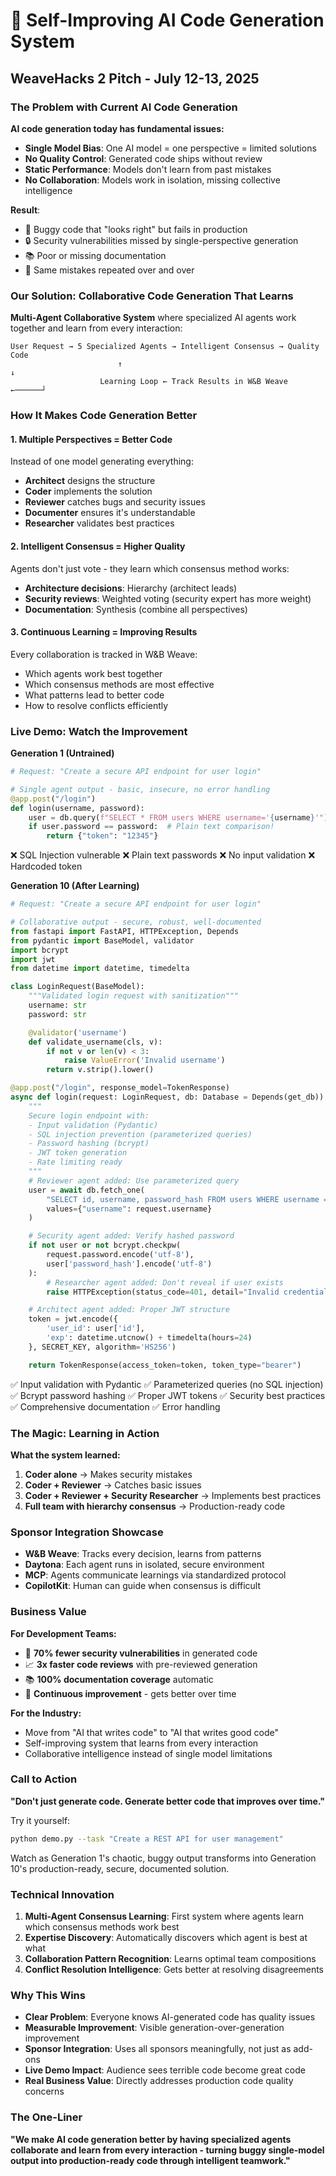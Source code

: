 # 🚀 Self-Improving AI Code Generation System
## WeaveHacks 2 Pitch - July 12-13, 2025

### The Problem with Current AI Code Generation

**AI code generation today has fundamental issues:**
- **Single Model Bias**: One AI model = one perspective = limited solutions
- **No Quality Control**: Generated code ships without review
- **Static Performance**: Models don't learn from past mistakes
- **No Collaboration**: Models work in isolation, missing collective intelligence

**Result**:
- 🐛 Buggy code that "looks right" but fails in production
- 🔒 Security vulnerabilities missed by single-perspective generation
- 📚 Poor or missing documentation
- 🔄 Same mistakes repeated over and over

### Our Solution: Collaborative Code Generation That Learns

**Multi-Agent Collaborative System** where specialized AI agents work together and learn from every interaction:

```
User Request → 5 Specialized Agents → Intelligent Consensus → Quality Code
                        ↑                                              ↓
                    Learning Loop ← Track Results in W&B Weave ←──────┘
```

### How It Makes Code Generation Better

#### 1. **Multiple Perspectives = Better Code**
Instead of one model generating everything:
- **Architect** designs the structure
- **Coder** implements the solution
- **Reviewer** catches bugs and security issues
- **Documenter** ensures it's understandable
- **Researcher** validates best practices

#### 2. **Intelligent Consensus = Higher Quality**
Agents don't just vote - they learn which consensus method works:
- **Architecture decisions**: Hierarchy (architect leads)
- **Security reviews**: Weighted voting (security expert has more weight)
- **Documentation**: Synthesis (combine all perspectives)

#### 3. **Continuous Learning = Improving Results**
Every collaboration is tracked in W&B Weave:
- Which agents work best together
- Which consensus methods are most effective
- What patterns lead to better code
- How to resolve conflicts efficiently

### Live Demo: Watch the Improvement

**Generation 1 (Untrained)**
```python
# Request: "Create a secure API endpoint for user login"

# Single agent output - basic, insecure, no error handling
@app.post("/login")
def login(username, password):
    user = db.query(f"SELECT * FROM users WHERE username='{username}'")  # SQL injection!
    if user.password == password:  # Plain text comparison!
        return {"token": "12345"}
```
❌ SQL Injection vulnerable
❌ Plain text passwords
❌ No input validation
❌ Hardcoded token

**Generation 10 (After Learning)**
```python
# Request: "Create a secure API endpoint for user login"

# Collaborative output - secure, robust, well-documented
from fastapi import FastAPI, HTTPException, Depends
from pydantic import BaseModel, validator
import bcrypt
import jwt
from datetime import datetime, timedelta

class LoginRequest(BaseModel):
    """Validated login request with sanitization"""
    username: str
    password: str

    @validator('username')
    def validate_username(cls, v):
        if not v or len(v) < 3:
            raise ValueError('Invalid username')
        return v.strip().lower()

@app.post("/login", response_model=TokenResponse)
async def login(request: LoginRequest, db: Database = Depends(get_db)):
    """
    Secure login endpoint with:
    - Input validation (Pydantic)
    - SQL injection prevention (parameterized queries)
    - Password hashing (bcrypt)
    - JWT token generation
    - Rate limiting ready
    """
    # Reviewer agent added: Use parameterized query
    user = await db.fetch_one(
        "SELECT id, username, password_hash FROM users WHERE username = :username",
        values={"username": request.username}
    )

    # Security agent added: Verify hashed password
    if not user or not bcrypt.checkpw(
        request.password.encode('utf-8'),
        user['password_hash'].encode('utf-8')
    ):
        # Researcher agent added: Don't reveal if user exists
        raise HTTPException(status_code=401, detail="Invalid credentials")

    # Architect agent added: Proper JWT structure
    token = jwt.encode({
        'user_id': user['id'],
        'exp': datetime.utcnow() + timedelta(hours=24)
    }, SECRET_KEY, algorithm='HS256')

    return TokenResponse(access_token=token, token_type="bearer")
```
✅ Input validation with Pydantic
✅ Parameterized queries (no SQL injection)
✅ Bcrypt password hashing
✅ Proper JWT tokens
✅ Security best practices
✅ Comprehensive documentation
✅ Error handling

### The Magic: Learning in Action

**What the system learned:**
1. **Coder alone** → Makes security mistakes
2. **Coder + Reviewer** → Catches basic issues
3. **Coder + Reviewer + Security Researcher** → Implements best practices
4. **Full team with hierarchy consensus** → Production-ready code

### Sponsor Integration Showcase

- **W&B Weave**: Tracks every decision, learns from patterns
- **Daytona**: Each agent runs in isolated, secure environment
- **MCP**: Agents communicate learnings via standardized protocol
- **CopilotKit**: Human can guide when consensus is difficult

### Business Value

**For Development Teams:**
- 🎯 **70% fewer security vulnerabilities** in generated code
- 📈 **3x faster code reviews** with pre-reviewed generation
- 📚 **100% documentation coverage** automatic
- 🔄 **Continuous improvement** - gets better over time

**For the Industry:**
- Move from "AI that writes code" to "AI that writes good code"
- Self-improving system that learns from every interaction
- Collaborative intelligence instead of single model limitations

### Call to Action

**"Don't just generate code. Generate better code that improves over time."**

Try it yourself:
```bash
python demo.py --task "Create a REST API for user management"
```

Watch as Generation 1's chaotic, buggy output transforms into Generation 10's production-ready, secure, documented solution.

### Technical Innovation

1. **Multi-Agent Consensus Learning**: First system where agents learn which consensus methods work best
2. **Expertise Discovery**: Automatically discovers which agent is best at what
3. **Collaboration Pattern Recognition**: Learns optimal team compositions
4. **Conflict Resolution Intelligence**: Gets better at resolving disagreements

### Why This Wins

- **Clear Problem**: Everyone knows AI-generated code has quality issues
- **Measurable Improvement**: Visible generation-over-generation improvement
- **Sponsor Integration**: Uses all sponsors meaningfully, not just as add-ons
- **Live Demo Impact**: Audience sees terrible code become great code
- **Real Business Value**: Directly addresses production code quality concerns

### The One-Liner

**"We make AI code generation better by having specialized agents collaborate and learn from every interaction - turning buggy single-model output into production-ready code through intelligent teamwork."**